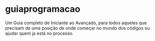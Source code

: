 # guiaprogramacao
Um Guia completo de Iniciante ao Avançado, para todos aqueles que precisam de uma posição de onde começar no mundo dos códigos ou ajudar quem ja está no processo.
